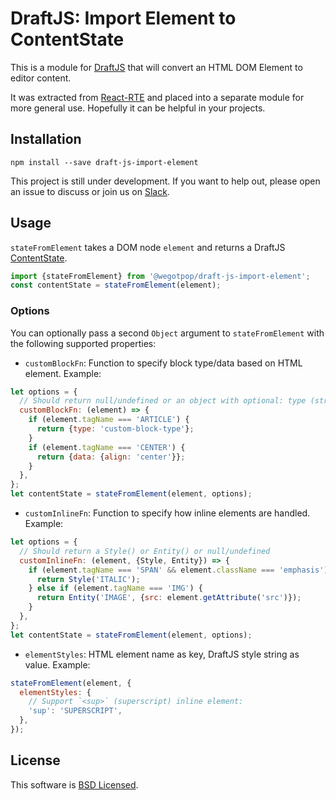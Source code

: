 # DraftJS: Import Element to ContentState

This is a module for [DraftJS](https://github.com/facebook/draft-js) that will convert an HTML DOM Element to editor content.

It was extracted from [React-RTE](https://react-rte.org) and placed into a separate module for more general use. Hopefully it can be helpful in your projects.

## Installation

    npm install --save draft-js-import-element

This project is still under development. If you want to help out, please open an issue to discuss or join us on [Slack](https://draftjs.slack.com/).

## Usage

`stateFromElement` takes a DOM node `element` and returns a DraftJS [ContentState](https://facebook.github.io/draft-js/docs/api-reference-content-state.html).

```js
import {stateFromElement} from '@wegotpop/draft-js-import-element';
const contentState = stateFromElement(element);
```

### Options

You can optionally pass a second `Object` argument to `stateFromElement` with the following supported properties:

- `customBlockFn`: Function to specify block type/data based on HTML element. Example:
```js
let options = {
  // Should return null/undefined or an object with optional: type (string); data (plain object)
  customBlockFn: (element) => {
    if (element.tagName === 'ARTICLE') {
      return {type: 'custom-block-type'};
    }
    if (element.tagName === 'CENTER') {
      return {data: {align: 'center'}};
    }
  },
};
let contentState = stateFromElement(element, options);
```

- `customInlineFn`: Function to specify how inline elements are handled. Example:

```js
let options = {
  // Should return a Style() or Entity() or null/undefined
  customInlineFn: (element, {Style, Entity}) => {
    if (element.tagName === 'SPAN' && element.className === 'emphasis') {
      return Style('ITALIC');
    } else if (element.tagName === 'IMG') {
      return Entity('IMAGE', {src: element.getAttribute('src')});
    }
  },
};
let contentState = stateFromElement(element, options);
```

- `elementStyles`: HTML element name as key, DraftJS style string as value. Example:
```js
stateFromElement(element, {
  elementStyles: {
    // Support `<sup>` (superscript) inline element:
    'sup': 'SUPERSCRIPT',
  },
});
```

## License

This software is [BSD Licensed](/LICENSE).
